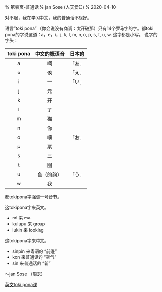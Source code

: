 % 第零页-普通话
% jan Sose (人天爱知)
% 2020-04-10

对不起，我在学习中文，我的普通话不很好。

语言”toki pona” （你会说没有商调：太开破那）只有14个罗马字的字。都toki pona的字说这道：a，e，i，j, k, l, m, n, o, p, s, t, u, w.
这字都是小写。
说字的字头：

| toki pona |中文的概语音|日本的|
|:---------:|:----------:|:----:|
| a         |啊          |「あ」|
| e         |诶          |「え」|
| i         |一          |「い」|
| j         |元          |      |
| k         |开          |      |
| l         |了          |      |
| m         |猫          |      |
| n         |你          |      |
| o         |噢          |「お」|
| p         |票          |      |
| s         |三          |      |
| t         |图          |      |
| u         |鱼（的韵）  |「う」|
| w         |我          |      |

都tokipona字强调一号音节。

这tokipona字来英文。

* mi 来 me
* kulupu 来 group
* lukin 来 looking

这tokipona字来中文。

* sinpin 来粤语的 “前邊”
* kon 来普通话的 “空气”
* sin 来普通话的 “新”

～jan Sose （周瑟）

[英文toki pona课](index.html)
